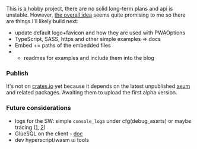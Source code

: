 This is a hobby project, there are no solid long-term plans and api is unstable. However, [the overall idea](https://prest.blog/motivation) seems quite promising to me so there are things I'll likely build next:

- update default logo+favicon and how they are used with PWAOptions
- TypeScript, SASS, https and other simple examples => docs
- Embed += paths of the embedded files
- + readmes for examples and include them into the blog

### Publish
It's not on [crates.io](https://crates.io/crates/prest) yet because it depends on the latest unpublished [axum](https://github.com/tokio-rs/axum) and related packages. Awaiting them to upload the first alpha version.


### Future considerations

- logs for the SW: simple `console_log`s under cfg(debug_assrts) or maybe tracing ([1](https://github.com/old-storyai/tracing-wasm), [2](https://docs.rs/tracing-chrome/latest/tracing_chrome/))
- GlueSQL on the client - [doc](https://gluesql.org/docs/0.14/getting-started/javascript-web)
- dev hyperscript/wasm ui tools
